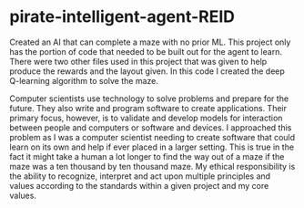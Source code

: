 # pirate-intelligent-agent-REID
Created an AI that can complete a maze with no prior ML.
This project only has the portion of code that needed to be built out for the agent to learn. There were two other files used in this project that was given to help produce the rewards and the layout given. In this code I created the deep Q-learning algorithm to solve the maze. 

Computer scientists use technology to solve problems and prepare for the future. They also write and program software to create applications. Their primary focus, however, is to validate and develop models for interaction between people and computers or software and devices. I approached this problem as I was a computer scientist needing to create software that could learn on its own and help if ever placed in a larger setting.  This is true in the fact it might take a human a lot longer to find the way out of a maze if the maze was a ten thousand by ten thousand maze.  My ethical responsibility is the ability to recognize, interpret and act upon multiple principles and values according to the standards within a given project and my core values.

